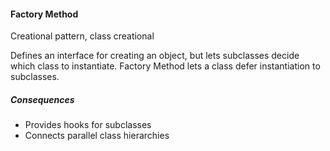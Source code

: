 #### Factory Method

Creational pattern, class creational

Defines an interface for creating an object, but lets subclasses decide which class to instantiate. Factory Method lets a class defer instantiation to subclasses.

##### Consequences

 * Provides hooks for subclasses
 * Connects parallel class hierarchies
